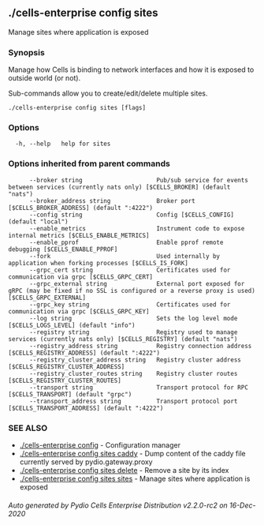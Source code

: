 ## ./cells-enterprise config sites

Manage sites where application is exposed

### Synopsis


Manage how Cells is binding to network interfaces and how it is exposed to outside world (or not).

Sub-commands allow you to create/edit/delete multiple sites.


```
./cells-enterprise config sites [flags]
```

### Options

```
  -h, --help   help for sites
```

### Options inherited from parent commands

```
      --broker string                     Pub/sub service for events between services (currently nats only) [$CELLS_BROKER] (default "nats")
      --broker_address string             Broker port [$CELLS_BROKER_ADDRESS] (default ":4222")
      --config string                     Config [$CELLS_CONFIG] (default "local")
      --enable_metrics                    Instrument code to expose internal metrics [$CELLS_ENABLE_METRICS]
      --enable_pprof                      Enable pprof remote debugging [$CELLS_ENABLE_PPROF]
      --fork                              Used internally by application when forking processes [$CELLS_IS_FORK]
      --grpc_cert string                  Certificates used for communication via grpc [$CELLS_GRPC_CERT]
      --grpc_external string              External port exposed for gRPC (may be fixed if no SSL is configured or a reverse proxy is used) [$CELLS_GRPC_EXTERNAL]
      --grpc_key string                   Certificates used for communication via grpc [$CELLS_GRPC_KEY]
      --log string                        Sets the log level mode [$CELLS_LOGS_LEVEL] (default "info")
      --registry string                   Registry used to manage services (currently nats only) [$CELLS_REGISTRY] (default "nats")
      --registry_address string           Registry connection address [$CELLS_REGISTRY_ADDRESS] (default ":4222")
      --registry_cluster_address string   Registry cluster address [$CELLS_REGISTRY_CLUSTER_ADDRESS]
      --registry_cluster_routes string    Registry cluster routes [$CELLS_REGISTRY_CLUSTER_ROUTES]
      --transport string                  Transport protocol for RPC [$CELLS_TRANSPORT] (default "grpc")
      --transport_address string          Transport protocol port [$CELLS_TRANSPORT_ADDRESS] (default ":4222")
```

### SEE ALSO

* [./cells-enterprise config](./cells-enterprise-config)	 - Configuration manager
* [./cells-enterprise config sites caddy](./cells-enterprise-config-sites-caddy)	 - Dump content of the caddy file currently served by pydio.gateway.proxy
* [./cells-enterprise config sites delete](./cells-enterprise-config-sites-delete)	 - Remove a site by its index
* [./cells-enterprise config sites sites](./cells-enterprise-config-sites-sites)	 - Manage sites where application is exposed

###### Auto generated by Pydio Cells Enterprise Distribution v2.2.0-rc2 on 16-Dec-2020
